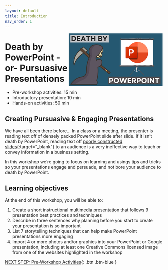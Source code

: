 ```yaml
---
layout: default
title: Introduction 
nav_order: 1
---
```

<img src="images/death-by-powerpoint.png" style="float:right;width:300px;" alt="image description">

# Death by PowerPoint -or- Pursuasive Presentations

- Pre-workshop activities: 15 min 
- Introductory presentation: 10 min
- Hands-on activities: 50 min

## Creating Pursuasive & Engaging Presentations 

We have all been there before… In a class or a meeting, the presenter is reading text off of densely packed PowerPoint slide after slide. If it isn’t death by PowerPoint, reading text off [poorly constructed slides](https://www.pcworld.idg.com.au/slideshow/366369/world-worst-powerpoint-presentations/){:target="_blank"} to an audience is a very ineffective way to teach or convey information in a business setting. 

In this workshop we’re going to focus on learning and usings tips and tricks so your presentations engage and persuade, and not bore your audience to death by PowerPoint.

## Learning objectives

At the end of this workshop, you will be able to:

1. Create a short instructional multimedia presentation that follows 9 presentation best practices and techniques
2. Describe in three sentences why planning before you start to create your presentation is so important
4. List 7 storytelling techniques that can help make PowerPoint presentations more engaging
5. Import 4 or more photos and/or graphics into your PowerPoint or Google presentation, including at least one Creative Commons licensed image from one of the websites highlighted in the workshop
 
[NEXT STEP: Pre-Workshop Activities](pre-workshop.html){: .btn .btn-blue }
